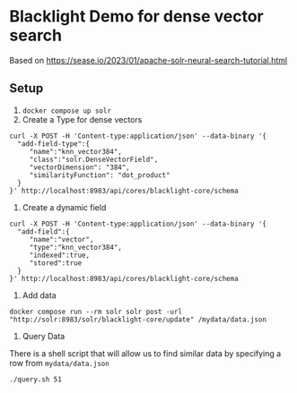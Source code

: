 # Blacklight Demo for dense vector search

Based on https://sease.io/2023/01/apache-solr-neural-search-tutorial.html

## Setup

1. `docker compose up solr`
1. Create a Type for dense vectors

```
curl -X POST -H 'Content-type:application/json' --data-binary '{
  "add-field-type":{
     "name":"knn_vector384",
     "class":"solr.DenseVectorField",
     "vectorDimension": "384",
     "similarityFunction": "dot_product"
  }
}' http://localhost:8983/api/cores/blacklight-core/schema
```

1. Create a dynamic field

```
curl -X POST -H 'Content-type:application/json' --data-binary '{
  "add-field":{
     "name":"vector",
     "type":"knn_vector384",
     "indexed":true,
     "stored":true
  }
}' http://localhost:8983/api/cores/blacklight-core/schema
```

1. Add data

```
docker compose run --rm solr solr post -url "http://solr:8983/solr/blacklight-core/update" /mydata/data.json
```

1. Query Data

There is a shell script that will allow us to find similar data by specifying a row from `mydata/data.json`

```
./query.sh 51
```
